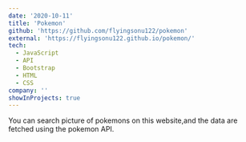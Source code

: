 ```yaml
---
date: '2020-10-11'
title: 'Pokemon'
github: 'https://github.com/flyingsonu122/pokemon'
external: 'https://flyingsonu122.github.io/pokemon/'
tech:
  - JavaScript
  - API
  - Bootstrap
  - HTML
  - CSS
company: ''
showInProjects: true
---
```



You can search picture of pokemons on this website,and the data are fetched using the pokemon API.
